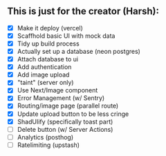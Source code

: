 ## This is just for the creator (Harsh):

- [x] Make it deploy (vercel)
- [x] Scaffhold basic UI with mock data
- [x] Tidy up build process
- [x] Actually set up a database (neon postgres)
- [x] Attach database to ui
- [x] Add authentication
- [x] Add image upload
- [x] "taint" (server only)
- [x] Use Next/Image component
- [x] Error Management (w/ Sentry)
- [x] Routing/image page (parallel route)
- [x] Update upload button to be less cringe
- [x] ShadUIify (specifically toast part)
- [ ] Delete button (w/ Server Actions)
- [ ] Analytics (posthog)
- [ ] Ratelimiting (upstash)

